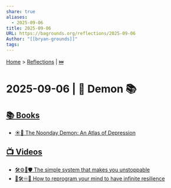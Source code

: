```yaml
---
share: true
aliases:
  - 2025-09-06
title: 2025-09-06
URL: https://bagrounds.org/reflections/2025-09-06
Author: "[[bryan-grounds]]"
tags:
---
```

[Home](../index.md) > [Reflections](./index.md) | [⏮️](./2025-09-05.md)  
# 2025-09-06 | 👿 Demon 📚  
## [📚 Books](../books/index.md)  
- [☀️👿 The Noonday Demon: An Atlas of Depression](../books/the-noonday-demon-an-atlas-of-depression.md)  
  
## [📺 Videos](../videos/index.md)  
- [🛠️⚙️🚀🛡️ The simple system that makes you unstoppable](../videos/the-simple-system-that-makes-you-unstoppable.md)  
- [🧠🛠️♾️💪 How to reprogram your mind to have infinite resilience](../videos/how-to-reprogram-your-mind-to-have-infinite-resilience.md)